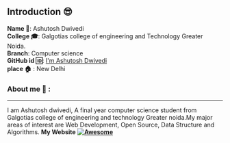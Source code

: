 ## Introduction :sunglasses:
**Name :name_badge:**:     Ashutosh Dwivedi
<br>
**College :mortar_board:**: Galgotias college of engineering and Technology Greater Noida.
<br>
**Branch**: Computer science
<br>
**GitHub id :id:**: [I'm Ashutosh Dwivedi](https://github.com/kindacoder)
<br>
**place :house:** : New Delhi
### About me :boy: :
---
I am Ashutosh dwivedi, A final year computer science student from Galgotias college of engineering and
technology Greater noida.My major areas of interest are Web Development, Open Source, Data
Structure and Algorithms.
**My Website**  **[![Awesome](https://awesome.re/badge.svg)](https://ashutoshdwivedi.in)**

